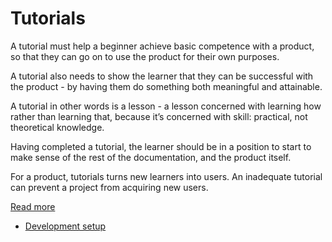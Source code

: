 <!--
# @title Tutorials
-->

# Tutorials

A tutorial must help a beginner achieve basic competence with a product, so that they can go on to use the product for their own purposes.

A tutorial also needs to show the learner that they can be successful with the product - by having them do something both meaningful and attainable.

A tutorial in other words is a lesson - a lesson concerned with learning how rather than learning that, because it’s concerned with skill: practical, not theoretical knowledge.

Having completed a tutorial, the learner should be in a position to start to make sense of the rest of the documentation, and the product itself.

For a product, tutorials turns new learners into users. An inadequate tutorial can prevent a project from acquiring new users.

[Read more](https://diataxis.fr/tutorials/)

- [Development setup](development_setup.md)

